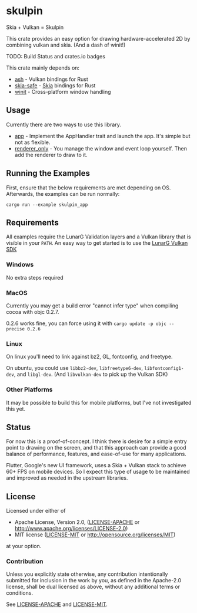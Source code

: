 # skulpin

Skia + Vulkan = Skulpin

This crate provides an easy option for drawing hardware-accelerated 2D by combining vulkan and skia. (And a dash of 
winit!)

TODO: Build Status and crates.io badges

This crate mainly depends on:
 * [ash](https://github.com/MaikKlein/ash) - Vulkan bindings for Rust
 * [skia-safe](https://github.com/rust-skia/rust-skia) - [Skia](https://skia.org) bindings for Rust
 * [winit](https://github.com/rust-windowing/winit) - Cross-platform window handling
 
## Usage

Currently there are two ways to use this library.
 * [app](blob/master/examples/skuplin_app.rs) - Implement the AppHandler trait and launch the app. It's simple but not as flexible.
 * [renderer_only](blob/master/examples/renderer_only.rs) - You manage the window and event loop yourself. Then add the renderer to draw to it.

## Running the Examples

First, ensure that the below requirements are met depending on OS. Afterwards, the examples can be run normally:

`cargo run --example skulpin_app`

## Requirements

All examples require the LunarG Validation layers and a Vulkan library that is visible in your `PATH`. An easy way to get started is to use the [LunarG Vulkan SDK](https://lunarg.com/vulkan-sdk/)

### Windows

No extra steps required

### MacOS

Currently you may get a build error "cannot infer type" when compiling cocoa with objc 0.2.7.

0.2.6 works fine, you can force using it with `cargo update -p objc --precise 0.2.6`

### Linux

On linux you'll need to link against bz2, GL, fontconfig, and freetype.

On ubuntu, you could use `libbz2-dev`, `libfreetype6-dev`, `libfontconfig1-dev`, and `libgl-dev`. (And `libvulkan-dev` to pick up the Vulkan SDK)

### Other Platforms

It may be possible to build this for mobile platforms, but I've not investigated this yet.

## Status

For now this is a proof-of-concept. I think there is desire for a simple entry point to drawing on the screen, and that
this approach can provide a good balance of performance, features, and ease-of-use for many applications.

Flutter, Google's new UI framework, uses a Skia + Vulkan stack to achieve 60+ FPS on mobile devices. So I expect this
type of usage to be maintained and improved as needed in the upstream libraries.

## License

Licensed under either of

* Apache License, Version 2.0, ([LICENSE-APACHE](LICENSE-APACHE) or http://www.apache.org/licenses/LICENSE-2.0)
* MIT license ([LICENSE-MIT](LICENSE-MIT) or http://opensource.org/licenses/MIT)

at your option.

### Contribution

Unless you explicitly state otherwise, any contribution intentionally
submitted for inclusion in the work by you, as defined in the Apache-2.0
license, shall be dual licensed as above, without any additional terms or
conditions.

See [LICENSE-APACHE](LICENSE-APACHE) and [LICENSE-MIT](LICENSE-MIT).
